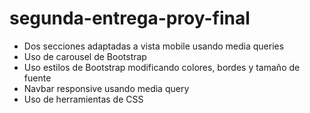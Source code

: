 # segunda-entrega-proy-final
* Dos secciones adaptadas a vista mobile usando media queries
* Uso de carousel de Bootstrap
* Uso estilos de Bootstrap modificando colores, bordes y tamaño de fuente
* Navbar responsive usando media query
* Uso de herramientas de CSS
